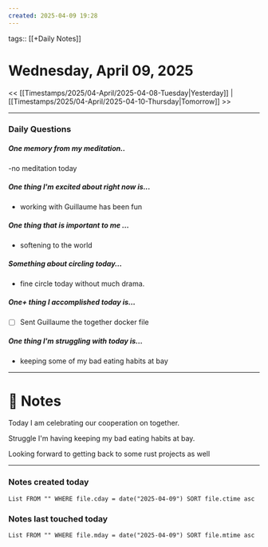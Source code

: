 ```yaml
---
created: 2025-04-09 19:28
---
```

tags:: [[+Daily Notes]]

# Wednesday, April 09, 2025

<< [[Timestamps/2025/04-April/2025-04-08-Tuesday|Yesterday]] | [[Timestamps/2025/04-April/2025-04-10-Thursday|Tomorrow]] >>

---
### Daily Questions
#####  One memory from my meditation..  
-no meditation today 

#####  One thing I'm excited about right now is...
- working with Guillaume has been fun 
##### One thing that is important to me ...
- softening to the world
##### Something about circling today...  
- fine circle today without much drama. 
##### One+ thing I accomplished today is...
- [ ] Sent Guillaume the together docker file

##### One thing I'm struggling with today is...
- keeping some of my bad eating habits at bay

---
# 📝 Notes
Today I am celebrating our cooperation on together. 

Struggle I'm having keeping my bad eating habits at bay. 

Looking forward to getting back to some rust projects as well

---
### Notes created today
```dataview
List FROM "" WHERE file.cday = date("2025-04-09") SORT file.ctime asc
```

### Notes last touched today
```dataview
List FROM "" WHERE file.mday = date("2025-04-09") SORT file.mtime asc
```